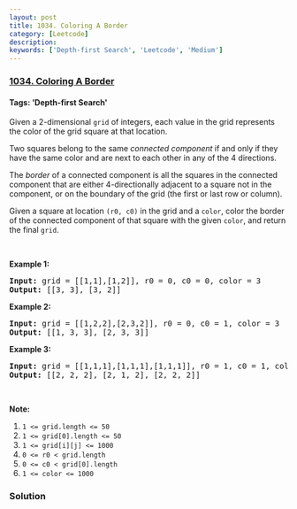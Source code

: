 ```yaml
---
layout: post
title: 1034. Coloring A Border
category: [Leetcode]
description: 
keywords: ['Depth-first Search', 'Leetcode', 'Medium']
---
```

### [1034. Coloring A Border](https://leetcode.com/problems/coloring-a-border)

#### Tags: 'Depth-first Search'

<div class="content__u3I1 question-content__JfgR"><div><p>Given a 2-dimensional <code>grid</code> of integers, each value in the grid represents the color of the grid square at that location.</p>
<p>Two squares belong to the same <em>connected component</em> if and only if they have the same color and are next to each other in any of the 4 directions.</p>
<p>The <em>border</em> of a connected component is all the squares in the connected component that are either 4-directionally adjacent to a square not in the component, or on the boundary of the grid (the first or last row or column).</p>
<p>Given a square at location <code>(r0, c0)</code> in the grid and a <code>color</code>, color the border of the connected component of that square with the given <code>color</code>, and return the final <code>grid</code>.</p>
<p> </p>
<p><strong>Example 1:</strong></p>
<pre><strong>Input: </strong>grid = <span id="example-input-1-1">[[1,1],[1,2]]</span>, r0 = <span id="example-input-1-2">0</span>, c0 = <span id="example-input-1-3">0</span>, color = <span id="example-input-1-4">3</span>
<strong>Output: </strong><span id="example-output-1">[[3, 3], [3, 2]]</span>
</pre>
<div>
<p><strong>Example 2:</strong></p>
<pre><strong>Input: </strong>grid = <span id="example-input-2-1">[[1,2,2],[2,3,2]]</span>, r0 = <span id="example-input-2-2">0</span>, c0 = <span id="example-input-2-3">1</span>, color = <span id="example-input-2-4">3</span>
<strong>Output: </strong><span id="example-output-2">[[1, 3, 3], [2, 3, 3]]</span>
</pre>
<div>
<p><strong>Example 3:</strong></p>
<pre><strong>Input: </strong>grid = <span id="example-input-3-1">[[1,1,1],[1,1,1],[1,1,1]]</span>, r0 = <span id="example-input-3-2">1</span>, c0 = <span id="example-input-3-3">1</span>, color = <span id="example-input-3-4">2</span>
<strong>Output: </strong><span id="example-output-3">[[2, 2, 2], [2, 1, 2], [2, 2, 2]]</span></pre>
</div>
</div>
<p> </p>
<p><strong>Note:</strong></p>
<ol>
<li><code>1 &lt;= grid.length &lt;= 50</code></li>
<li><code>1 &lt;= grid[0].length &lt;= 50</code></li>
<li><code>1 &lt;= grid[i][j] &lt;= 1000</code></li>
<li><code>0 &lt;= r0 &lt; grid.length</code></li>
<li><code>0 &lt;= c0 &lt; grid[0].length</code></li>
<li><code>1 &lt;= color &lt;= 1000</code></li>
</ol></div></div>

### Solution
